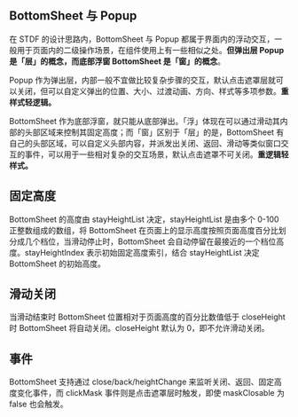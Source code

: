 ## BottomSheet 与 Popup

在 STDF 的设计思路内，BottomSheet 与 Popup 都属于界面内的浮动交互，一般用于页面内的二级操作场景，在组件使用上有一些相似之处。**但弹出层 Popup 是「层」的概念，而底部浮窗 BottomSheet 是「窗」的概念**。

Popup 作为弹出层，内部一般不宜做比较复杂步骤的交互，默认点击遮罩层就可以关闭，但可以自定义弹出的位置、大小、过渡动画、方向、样式等多项参数。**重样式轻逻辑。**

BottomSheet 作为底部浮窗，就只能从底部弹出。「浮」体现在可以通过滑动其内部的头部区域来控制其固定高度；而「窗」区别于「层」的是，BottomSheet 有自己的头部区域，可以自定义头部内容，并派发出关闭、返回、滑动等类似窗口交互的事件，可以用于一些相对复杂的交互场景，默认点击遮罩不可关闭。**重逻辑轻样式。**

## 固定高度

BottomSheet 的高度由 stayHeightList 决定，stayHeightList 是由多个 0-100 正整数组成的数组，将 BottomSheet 在页面上的显示高度按照页面高度百分比划分成几个档位，当滑动停止时，BottomSheet 会自动停留在最接近的一个档位高度。stayHeightIndex 表示初始固定高度索引，结合 stayHeightList 决定 BottomSheet 的初始高度。

## 滑动关闭

当滑动结束时 BottomSheet 位置相对于页面高度的百分比数值低于 closeHeight 时 BottomSheet 将自动关闭。closeHeight 默认为 0，即不允许滑动关闭。

## 事件

BottomSheet 支持通过 close/back/heightChange 来监听关闭、返回、固定高度变化事件，而 clickMask 事件则是点击遮罩层时触发，即使 maskClosable 为 false 也会触发。
